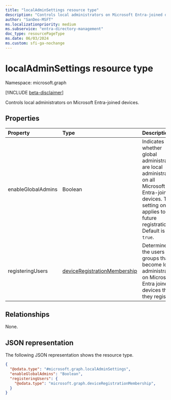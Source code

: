 ```yaml
---
title: "localAdminSettings resource type"
description: "Controls local administrators on Microsoft Entra-joined devices."
author: "SanDeo-MSFT"
ms.localizationpriority: medium
ms.subservice: "entra-directory-management"
doc_type: resourcePageType
ms.date: 06/03/2024
ms.custom: sfi-ga-nochange
---
```

# localAdminSettings resource type

Namespace: microsoft.graph

[!INCLUDE [beta-disclaimer](../../includes/beta-disclaimer.md)]

Controls local administrators on Microsoft Entra-joined devices.

## Properties

|Property|Type|Description|
|:---|:---|:---|
|enableGlobalAdmins|Boolean|Indicates whether global administrators are local administrators on all Microsoft Entra-joined devices. This setting only applies to future registrations. Default is `true`.|
|registeringUsers|[deviceRegistrationMembership](../resources/deviceregistrationmembership.md)|Determines the users and groups that become local administrators on Microsoft Entra joined devices that they register.|

## Relationships

None.

## JSON representation

The following JSON representation shows the resource type.
<!-- {
  "blockType": "resource",
  "@odata.type": "microsoft.graph.localAdminSettings"
}
-->
``` json
{
  "@odata.type": "#microsoft.graph.localAdminSettings",
  "enableGlobalAdmins": "Boolean",
  "registeringUsers": {
    "@odata.type": "microsoft.graph.deviceRegistrationMembership",
  }
}
```
